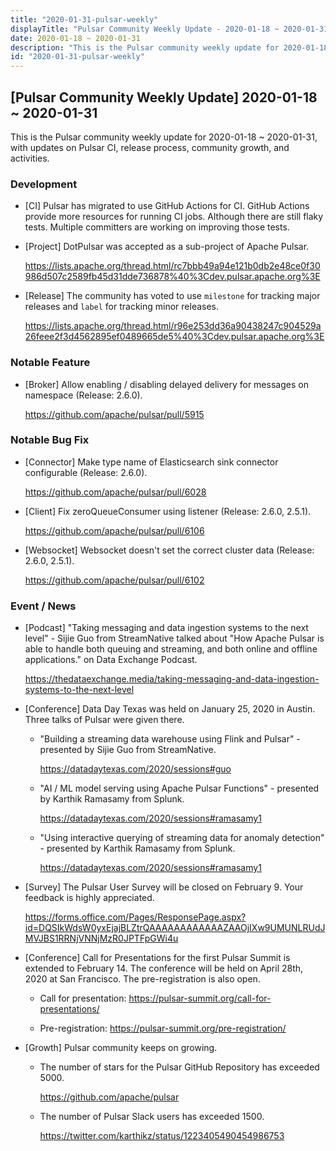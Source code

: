 ```yaml
---
title: "2020-01-31-pulsar-weekly"
displayTitle: "Pulsar Community Weekly Update - 2020-01-18 ~ 2020-01-31"
date: 2020-01-18 ~ 2020-01-31
description: "This is the Pulsar community weekly update for 2020-01-18 ~ 2020-01-31, with updates on Pulsar CI, release process, community growth, and activities"
id: "2020-01-31-pulsar-weekly"
---
```


## [Pulsar Community Weekly Update] 2020-01-18 ~ 2020-01-31

This is the Pulsar community weekly update for 2020-01-18 ~ 2020-01-31, with updates on Pulsar CI, release process, community growth, and activities.

### Development

- [CI] Pulsar has migrated to use GitHub Actions for CI. GitHub Actions provide more resources for running CI jobs. Although there are still flaky tests. Multiple committers are working on improving those tests.


- [Project] DotPulsar was accepted as a sub-project of Apache Pulsar.

    https://lists.apache.org/thread.html/rc7bbb49a94e121b0db2e48ce0f30986d507c2589fb45d31dde736878%40%3Cdev.pulsar.apache.org%3E
    
- [Release] The community has voted to use `milestone` for tracking major releases and `label` for tracking minor releases.

    https://lists.apache.org/thread.html/r96e253dd36a90438247c904529a26feee2f3d4562895ef0489665de5%40%3Cdev.pulsar.apache.org%3E

### Notable Feature

- [Broker] Allow enabling / disabling delayed delivery for messages on namespace (Release: 2.6.0).

    https://github.com/apache/pulsar/pull/5915

### Notable Bug Fix

- [Connector] Make type name of Elasticsearch sink connector configurable (Release: 2.6.0).

    https://github.com/apache/pulsar/pull/6028
    
- [Client] Fix zeroQueueConsumer using listener (Release: 2.6.0, 2.5.1).

    https://github.com/apache/pulsar/pull/6106
    
- [Websocket] Websocket doesn't set the correct cluster data (Release: 2.6.0, 2.5.1).

    https://github.com/apache/pulsar/pull/6102

### Event / News

- [Podcast] "Taking messaging and data ingestion systems to the next level" - Sijie Guo from StreamNative talked about "How Apache Pulsar is able to handle both queuing and streaming, and both online and offline applications." on Data Exchange Podcast.

    https://thedataexchange.media/taking-messaging-and-data-ingestion-systems-to-the-next-level
    
- [Conference] Data Day Texas was held on January 25, 2020 in Austin. Three talks of Pulsar were given there.

    - "Building a streaming data warehouse using Flink and Pulsar" - presented by Sijie Guo from StreamNative.
    
        https://datadaytexas.com/2020/sessions#guo
        
    - "AI / ML model serving using Apache Pulsar Functions" - presented by Karthik Ramasamy from Splunk.
    
        https://datadaytexas.com/2020/sessions#ramasamy1
        
    - "Using interactive querying of streaming data for anomaly detection" - presented by Karthik Ramasamy from Splunk.

        https://datadaytexas.com/2020/sessions#ramasamy1

- [Survey] The Pulsar User Survey will be closed on February 9. Your feedback is highly appreciated.

    https://forms.office.com/Pages/ResponsePage.aspx?id=DQSIkWdsW0yxEjajBLZtrQAAAAAAAAAAAAZAAOjIXw9UMUNLRUdJMVJBS1RRNjVNNjMzR0JPTFpGWi4u

- [Conference] Call for Presentations for the first Pulsar Summit is extended to February 14. The conference will be held on April 28th, 2020 at San Francisco. The pre-registration is also open.

    - Call for presentation: https://pulsar-summit.org/call-for-presentations/
    
    - Pre-registration: https://pulsar-summit.org/pre-registration/
    
- [Growth] Pulsar community keeps on growing.

    - The number of stars for the Pulsar GitHub Repository has exceeded 5000.

        https://github.com/apache/pulsar
     
    - The number of Pulsar Slack users has exceeded 1500.

        https://twitter.com/karthikz/status/1223405490454986753

